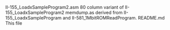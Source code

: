 
II-155_LoadxSampleProgram2.asm       80 column variant of II-155_LoadxSampleProgram2
memdump.as                           derived from II-155_LoadxSampleProgram and II-581_1MbitROMReadProgram.
README.md                            This file

